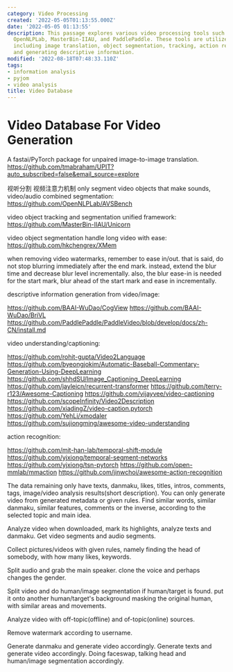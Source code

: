 ```yaml
---
category: Video Processing
created: '2022-05-05T01:13:55.000Z'
date: '2022-05-05 01:13:55'
description: This passage explores various video processing tools such as Fastai/PyTorch,
  OpenNLPLab, MasterBin-IIAU, and PaddlePaddle. These tools are utilized for tasks
  including image translation, object segmentation, tracking, action recognition,
  and generating descriptive information.
modified: '2022-08-18T07:48:33.110Z'
tags:
- information analysis
- pyjom
- video analysis
title: Video Database
---
```


# Video Database For Video Generation

A fastai/PyTorch package for unpaired image-to-image translation.
https://github.com/tmabraham/UPIT?auto_subscribed=false&email_source=explore

视听分割 视频注意力机制
only segment video objects that make sounds, video/audio combined segmentation:
https://github.com/OpenNLPLab/AVSBench

video object tracking and segmentation unified framework:
https://github.com/MasterBin-IIAU/Unicorn

video object segmentation handle long video with ease:
https://github.com/hkchengrex/XMem

when removing video watermarks, remember to ease in/out. that is said, do not stop blurring immediately after the end mark. instead, extend the blur time and decrease blur level incrementally. also, the blur ease-in is needed for the start mark, blur ahead of the start mark and ease in incrementally.

descriptive information generation from video/image:

https://github.com/BAAI-WuDao/CogView
https://github.com/BAAI-WuDao/BriVL
https://github.com/PaddlePaddle/PaddleVideo/blob/develop/docs/zh-CN/install.md

video understanding/captioning:

https://github.com/rohit-gupta/Video2Language
https://github.com/byeongjokim/Automatic-Baseball-Commentary-Generation-Using-DeepLearning
https://github.com/shhdSU/Image_Captioning_DeepLearning
https://github.com/jayleicn/recurrent-transformer
https://github.com/terry-r123/Awesome-Captioning
https://github.com/vijayvee/video-captioning
https://github.com/scopeInfinity/Video2Description
https://github.com/xiadingZ/video-caption.pytorch
https://github.com/YehLi/xmodaler
https://github.com/sujiongming/awesome-video-understanding

action recognition:

https://github.com/mit-han-lab/temporal-shift-module
https://github.com/yjxiong/temporal-segment-networks
https://github.com/yjxiong/tsn-pytorch
https://github.com/open-mmlab/mmaction
https://github.com/jinwchoi/awesome-action-recognition

The data remaining only have texts, danmaku, likes, titles, intros, comments, tags, image/video analysis results(short description). You can only generate video from generated metadata or given rules. Find similar words, similar danmaku, similar features, comments or the inverse, according to the selected topic and main idea.

Analyze video when downloaded, mark its highlights, analyze texts and danmaku. Get video segments and audio segments.

Collect pictures/videos with given rules, namely finding the head of somebody, with how many likes, keywords.

Split audio and grab the main speaker. clone the voice and perhaps changes the gender.

Split video and do human/image segmentation if human/target is found. put it onto another human/target's background masking the original human, with similar areas and movements.

Analyze video with off-topic(offline) and of-topic(online) sources.

Remove watermark according to username.

Generate danmaku and generate video accordingly. Generate texts and generate video accordingly. Doing faceswap, talking head and human/image segmentation accordingly.
